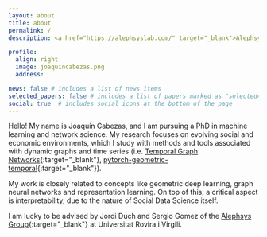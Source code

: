 ```yaml
---
layout: about
title: about
permalink: /
description: <a href="https://alephsyslab.com/" target="_blank">Alephsys Lab</a> PhD Candidate

profile:
  align: right
  image: joaquincabezas.png
  address: 

news: false # includes a list of news items
selected_papers: false # includes a list of papers marked as "selected={true}"
social: true  # includes social icons at the bottom of the page
---
```


Hello! My name is Joaquín Cabezas, and I am pursuing a PhD in machine learning and network science. My research focuses on evolving social and economic environments, which I study with methods and tools associated with dynamic graphs and time series (i.e. [Temporal Graph Networks](https://blog.twitter.com/engineering/en_us/topics/insights/2021/temporal-graph-networks){:target="\_blank"}, [pytorch-geometric-temporal](https://github.com/benedekrozemberczki/pytorch_geometric_temporal){:target="\_blank"}).

My work is closely related to concepts like geometric deep learning, graph neural networks and representation learning. On top of this, a critical aspect is interpretability, due to the nature of Social Data Science itself.

I am lucky to be advised by Jordi Duch and Sergio Gomez of the [Alephsys Group](https://alephsyslab.com/){:target="\_blank"} at Universitat Rovira i Virgili.
